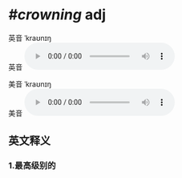 # ***\#crowning*** adj
英音 ˈkraʊnɪŋ  
英音
<audio src="./media/crowning1_AAC.aac" controls="controls"></audio>

美音 ˈkraʊnɪŋ  
美音
<audio src="./media/crowning2_AAC.aac" controls="controls"></audio>



  

英文释义
---
### 1.**最高级别的**  


